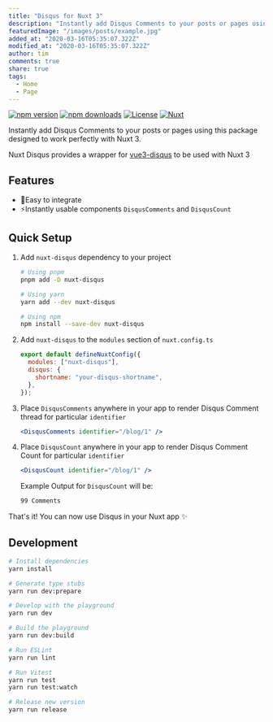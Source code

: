 ```yaml
---
title: "Disqus for Nuxt 3"
description: "Instantly add Disqus Comments to your posts or pages using this package designed to work perfectly with Nuxt 3."
featuredImage: "/images/posts/example.jpg"
added_at: "2020-03-16T05:35:07.322Z"
modified_at: "2020-03-16T05:35:07.322Z"
author: tim
comments: true
share: true
tags:
  - Home
  - Page
---
```


[![npm version][npm-version-src]][npm-version-href]
[![npm downloads][npm-downloads-src]][npm-downloads-href]
[![License][license-src]][license-href]
[![Nuxt][nuxt-src]][nuxt-href]

Instantly add Disqus Comments to your posts or pages using this package designed to work perfectly with Nuxt 3.

Nuxt Disqus provides a wrapper for [vue3-disqus](https://github.com/modbender/vue3-disqus) to be used with Nuxt 3

## Features

- 🔆Easy to integrate
- ⚡️Instantly usable components `DisqusComments` and `DisqusCount`

## Quick Setup

1. Add `nuxt-disqus` dependency to your project

   ```bash
   # Using pnpm
   pnpm add -D nuxt-disqus

   # Using yarn
   yarn add --dev nuxt-disqus

   # Using npm
   npm install --save-dev nuxt-disqus
   ```

2. Add `nuxt-disqus` to the `modules` section of `nuxt.config.ts`

   ```js
   export default defineNuxtConfig({
     modules: ["nuxt-disqus"],
     disqus: {
       shortname: "your-disqus-shortname",
     },
   });
   ```

3. Place `DisqusComments` anywhere in your app to render Disqus Comment thread for particular `identifier`

   ```jsx
   <DisqusComments identifier="/blog/1" />
   ```

4. Place `DisqusCount` anywhere in your app to render Disqus Comment Count for particular `identifier`

   ```jsx
   <DisqusCount identifier="/blog/1" />
   ```

   Example Output for `DisqusCount` will be:

   ```xml
   99 Comments
   ```

That's it! You can now use Disqus in your Nuxt app ✨

## Development

```bash
# Install dependencies
yarn install

# Generate type stubs
yarn run dev:prepare

# Develop with the playground
yarn run dev

# Build the playground
yarn run dev:build

# Run ESLint
yarn run lint

# Run Vitest
yarn run test
yarn run test:watch

# Release new version
yarn run release
```

<!-- Badges -->

[npm-version-src]: https://img.shields.io/npm/v/nuxt-disqus/latest.svg?style=flat&colorA=18181B&colorB=28CF8D
[npm-version-href]: https://npmjs.com/package/nuxt-disqus
[npm-downloads-src]: https://img.shields.io/npm/dm/nuxt-disqus.svg?style=flat&colorA=18181B&colorB=28CF8D
[npm-downloads-href]: https://npmjs.com/package/nuxt-disqus
[license-src]: https://img.shields.io/npm/l/nuxt-disqus.svg?style=flat&colorA=18181B&colorB=28CF8D
[license-href]: https://npmjs.com/package/nuxt-disqus
[nuxt-src]: https://img.shields.io/badge/Nuxt-18181B?logo=nuxt.js
[nuxt-href]: https://nuxt.com
